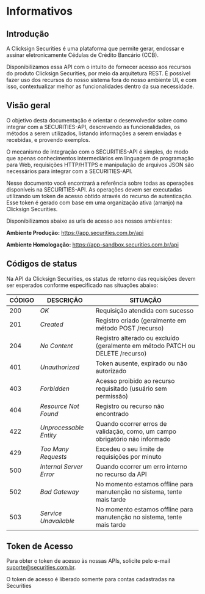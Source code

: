 # Informativos

## Introdução

A Clicksign Securities é uma plataforma que permite gerar, endossar e assinar eletronicamente Cédulas de Crédito Bancário (CCB).

Disponibilizamos essa API com o intuito de fornecer acesso aos recursos do produto Clicksign Securities, por meio da arquitetura REST. É possível fazer uso dos recursos do nosso sistema fora do nosso ambiente UI, e com isso, contextualizar melhor as funcionalidades dentro da sua necessidade.

## Visão geral

O objetivo desta documentação é orientar o desenvolvedor sobre como integrar com a SECURITIES-API, descrevendo as funcionalidades, os métodos a serem utilizados, listando informações a serem enviadas e recebidas, e provendo exemplos.

O mecanismo de integração com o SECURITIES-API é simples, de modo que apenas conhecimentos intermediários em linguagem de programação para Web, requisições HTTP/HTTPS e manipulação de arquivos JSON são necessários para integrar com a SECURITIES-API.

Nesse documento você encontrará a referência sobre todas as operações disponíveis na SECURITIES-API. As operações devem ser executadas utilizando um token de acesso obtido através do recurso de autenticação. Esse token é gerado com base em uma organização ativa (arranjo) na Clicksign Securities.

Disponibilizamos abaixo as urls de acesso aos nossos ambientes:

**Ambiente Produção:** <https://app.securities.com.br/api>

**Ambiente Homologação:** <https://app-sandbox.securities.com.br/api>

## Códigos de status

Na API da Clicksign Securities, os status de retorno das requisições devem ser esperados conforme especificado nas situações abaixo:

| CÓDIGO | DESCRIÇÃO               | SITUAÇÃO                                                                      |
| ------ | ----------------------- | ----------------------------------------------------------------------------- |
| 200    | _OK_                    | Requisição atendida com sucesso                                               |
| 201    | _Created_               | Registro criado (geralmente em método POST /recurso)                          |
| 204    | _No Content_            | Registro alterado ou excluído (geralmente em método PATCH ou DELETE /recurso) |
| 401    | _Unauthorized_          | Token ausente, expirado ou não autorizado                                     |
| 403    | _Forbidden_             | Acesso proibido ao recurso requisitado (usuário sem permissão)                |
| 404    | _Resource Not Found_    | Registro ou recurso não encontrado                                            |
| 422    | _Unprocessable Entity_  | Quando ocorrer erros de validação, como, um campo obrigatório não informado   |
| 429    | _Too Many Requests_     | Excedeu o seu limite de requisições por minuto                                |
| 500    | _Internal Server Error_ | Quando ocorrer um erro interno no recurso da API                              |
| 502    | _Bad Gateway_           | No momento estamos offline para manutenção no sistema, tente mais tarde       |
| 503    | _Service Unavailable_   | No momento estamos offline para manutenção no sistema, tente mais tarde       |

## Token de Acesso

Para obter o token de acesso às nossas APIs, solicite pelo e-mail <a href="mailto:suporte@securities.com.br">suporte@securities.com.br</a>.

<aside class="notice">O token de acesso é liberado somente para contas cadastradas na Securities</aside>
